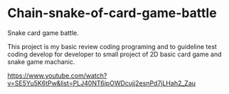 # Chain-snake-of-card-game-battle
Snake card game battle.

This project is my basic review coding programing and to guideline test coding develop 
for developer to small project of  2D basic card game and snake game machanic. 

https://www.youtube.com/watch?v=SE5Yu5K6tPw&list=PLJ40NT6ipOWDcujj2esnPd7jLHah2_Zau
